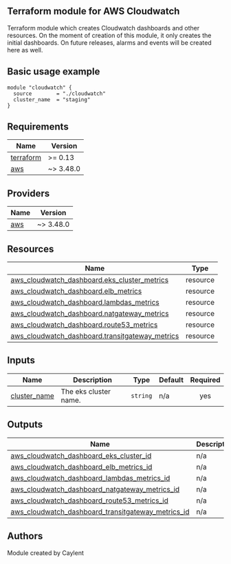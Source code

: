 ## Terraform module for AWS Cloudwatch

Terraform module which creates Cloudwatch dashboards and other resources. On the moment of creation of this module, it only creates the initial dashboards. On future releases, alarms and events will be created here as well.


## Basic usage example

```hcl
module "cloudwatch" {
  source        = "./cloudwatch"
  cluster_name  = "staging"
}             
```

## Requirements

| Name | Version |
|------|---------|
| <a name="requirement_terraform"></a> [terraform](#requirement\_terraform) | >= 0.13 |
| <a name="requirement_aws"></a> [aws](#requirement\_aws) | ~> 3.48.0 |

## Providers

| Name | Version |
|------|---------|
| <a name="provider_aws"></a> [aws](#provider\_aws) | ~> 3.48.0 |

## Resources

| Name | Type |
|------|------|
| [aws_cloudwatch_dashboard.eks_cluster_metrics](https://registry.terraform.io/providers/hashicorp/aws/latest/docs/resources/cloudwatch_dashboard) | resource |
| [aws_cloudwatch_dashboard.elb_metrics](https://registry.terraform.io/providers/hashicorp/aws/latest/docs/resources/cloudwatch_dashboard) | resource |
| [aws_cloudwatch_dashboard.lambdas_metrics](https://registry.terraform.io/providers/hashicorp/aws/latest/docs/resources/cloudwatch_dashboard) | resource |
| [aws_cloudwatch_dashboard.natgateway_metrics](https://registry.terraform.io/providers/hashicorp/aws/latest/docs/resources/cloudwatch_dashboard) | resource |
| [aws_cloudwatch_dashboard.route53_metrics](https://registry.terraform.io/providers/hashicorp/aws/latest/docs/resources/cloudwatch_dashboard) | resource |
| [aws_cloudwatch_dashboard.transitgateway_metrics](https://registry.terraform.io/providers/hashicorp/aws/latest/docs/resources/cloudwatch_dashboard) | resource |

## Inputs

| Name | Description | Type | Default | Required |
|------|-------------|------|---------|:--------:|
| <a name="input_cluster_name"></a> [cluster\_name](#input\_cluster\_name) | The eks cluster name. | `string` | n/a | yes |

## Outputs

| Name | Description |
|------|-------------|
| <a name="output_aws_cloudwatch_dashboard_eks_cluster_id"></a> [aws\_cloudwatch\_dashboard\_eks\_cluster\_id](#output\_aws\_cloudwatch\_dashboard\_eks\_cluster\_id) | n/a |
| <a name="output_aws_cloudwatch_dashboard_elb_metrics_id"></a> [aws\_cloudwatch\_dashboard\_elb\_metrics\_id](#output\_aws\_cloudwatch\_dashboard\_elb\_metrics\_id) | n/a |
| <a name="output_aws_cloudwatch_dashboard_lambdas_metrics_id"></a> [aws\_cloudwatch\_dashboard\_lambdas\_metrics\_id](#output\_aws\_cloudwatch\_dashboard\_lambdas\_metrics\_id) | n/a |
| <a name="output_aws_cloudwatch_dashboard_natgateway_metrics_id"></a> [aws\_cloudwatch\_dashboard\_natgateway\_metrics\_id](#output\_aws\_cloudwatch\_dashboard\_natgateway\_metrics\_id) | n/a |
| <a name="output_aws_cloudwatch_dashboard_route53_metrics_id"></a> [aws\_cloudwatch\_dashboard\_route53\_metrics\_id](#output\_aws\_cloudwatch\_dashboard\_route53\_metrics\_id) | n/a |
| <a name="output_aws_cloudwatch_dashboard_transitgateway_metrics_id"></a> [aws\_cloudwatch\_dashboard\_transitgateway\_metrics\_id](#output\_aws\_cloudwatch\_dashboard\_transitgateway\_metrics\_id) | n/a |

## Authors

Module created by Caylent 